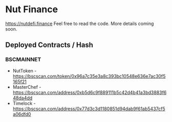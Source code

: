# Nut Finance

https://nutdefi.finance Feel free to read the code. More details coming soon.

## Deployed Contracts / Hash

### BSCMAINNET

- NutToken - https://bscscan.com/token/0x96a7c35e3a8c393bc10548e636e7ac30f5165f21
- MasterChef - https://bscscan.com/address/0xb5d6c9f889111b5c42d4b41a3bd3883f648da4dd
- Timelock - https://bscscan.com/address/0x77d3c3d1180851d94dab9f61ab5437cf5a06dfd0
